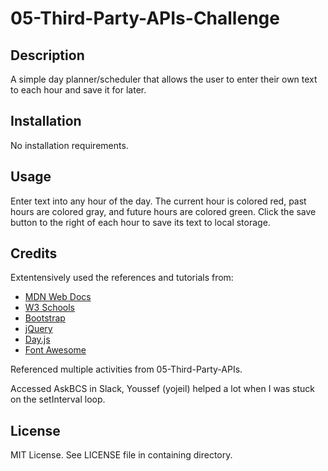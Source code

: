# 05-Third-Party-APIs-Challenge

## Description

A simple day planner/scheduler that allows the user to enter their own text to each hour and save it for later.

## Installation

No installation requirements.

## Usage

Enter text into any hour of the day.
The current hour is colored red, past hours are colored gray, and future hours are colored green.
Click the save button to the right of each hour to save its text to local storage.

## Credits

Extentensively used the references and tutorials from:

- [MDN Web Docs](https://developer.mozilla.org/en-US/docs/Web/JavaScript)
- [W3 Schools](https://www.w3schools.com/jsref/default.asp)
- [Bootstrap](https://getbootstrap.com/docs/5.3/getting-started/introduction/)
- [jQuery](https://jquery.com/)
- [Day.js](https://day.js.org/en/)
- [Font Awesome](https://fontawesome.com/docs)

Referenced multiple activities from 05-Third-Party-APIs.

Accessed AskBCS in Slack, Youssef (yojeil) helped a lot when I was stuck on the setInterval loop.

## License

MIT License.
See LICENSE file in containing directory.
